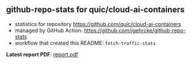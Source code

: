 ## github-repo-stats for quic/cloud-ai-containers

- statistics for repository https://github.com/quic/cloud-ai-containers
- managed by GitHub Action: https://github.com/jgehrcke/github-repo-stats
- workflow that created this README: `fetch-traffic-stats`

**Latest report PDF**: [report.pdf](https://github.com/njjetha/System-Design/raw/github-repo-stats/quic/cloud-ai-containers/latest-report/report.pdf)

